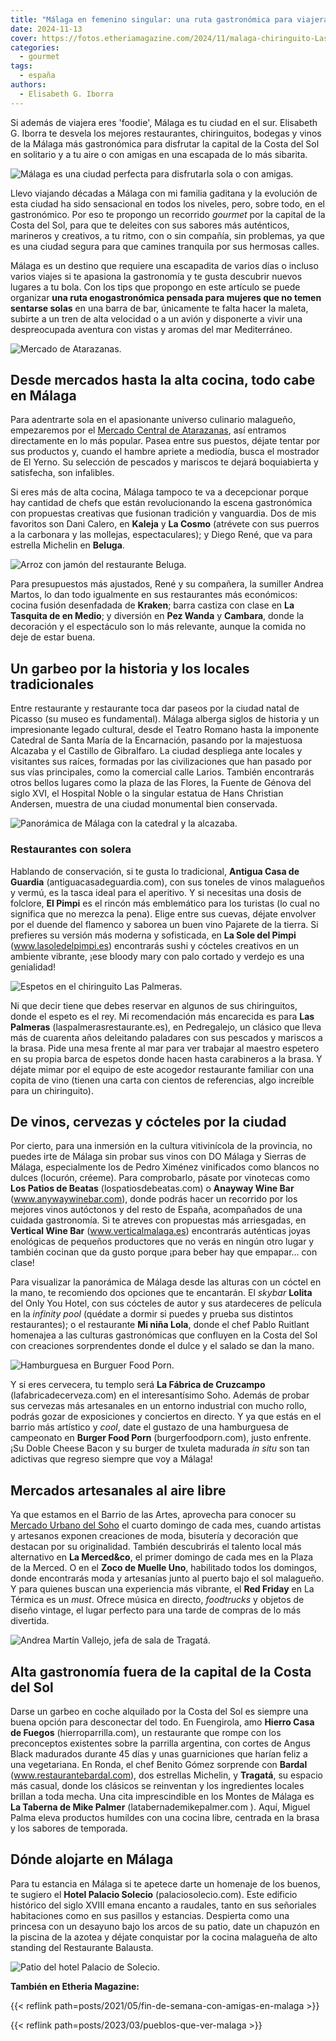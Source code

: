 ```yaml
---
title: "Málaga en femenino singular: una ruta gastronómica para viajeras foodies"
date: 2024-11-13
cover: https://fotos.etheriamagazine.com/2024/11/malaga-chiringuito-Las-palmeras.jpg
categories: 
  - gourmet
tags: 
  - españa
authors: 
  - Elisabeth G. Iborra
---
```


Si además de viajera eres 'foodie', Málaga es tu ciudad en el sur. Elisabeth G. Iborra 
te desvela los mejores restaurantes, chiringuitos, bodegas y vinos de la Málaga más 
gastronómica para disfrutar la capital de la Costa del Sol en solitario y a tu aire o 
con amigas en una escapada de lo más sibarita. 

![Málaga es una ciudad perfecta para disfrutarla sola o con amigas.](https://fotos.etheriamagazine.com/2024/11/malaga-amigas.jpg "Málaga es una ciudad perfecta para disfrutarla sola o con amigas. © Turismo Ayuntamiento de Málaga")

Llevo viajando décadas a Málaga con mi familia gaditana y la evolución de esta ciudad ha 
sido sensacional en todos los niveles, pero, sobre todo, en el gastronómico. Por eso te 
propongo un recorrido _gourmet_ por la capital de la Costa del Sol, para que te deleites 
con sus sabores más auténticos, marineros y creativos, a tu ritmo, con o sin compañía, 
sin problemas, ya que es una ciudad segura para que camines tranquila por sus hermosas 
calles. 

Málaga es un destino que requiere una escapadita de varios días o incluso varios viajes 
si te apasiona la gastronomía y te gusta descubrir nuevos lugares a tu bola. Con los 
tips que propongo en este artículo se puede organizar **una ruta enogastronómica pensada 
para mujeres que no temen sentarse solas** en una barra de bar, únicamente te falta 
hacer la maleta, subirte a un tren de alta velocidad o a un avión y disponerte a vivir 
una despreocupada aventura con vistas y aromas del mar Mediterráneo. 

![Mercado de Atarazanas.](https://fotos.etheriamagazine.com/2024/11/malaga-Mercado-Atarazanas.jpg "Mercado de Atarazanas. © Turismo Ayuntamiento de Málaga")

## Desde mercados hasta la alta cocina, todo cabe en Málaga

Para adentrarte sola en el apasionante universo culinario malagueño, empezaremos por el 
[Mercado Central de 
Atarazanas](https://mercadomalaga.es/mercados/mercado-central-atarazanas/), así entramos 
directamente en lo más popular. Pasea entre sus puestos, déjate tentar por sus productos 
y, cuando el hambre apriete a mediodía, busca el mostrador de El Yerno. Su selección de 
pescados y mariscos te dejará boquiabierta y satisfecha, son infalibles. 

Si eres más de alta cocina, Málaga tampoco te va a decepcionar porque hay cantidad de 
chefs que están revolucionando la escena gastronómica con propuestas creativas que 
fusionan tradición y vanguardia. Dos de mis favoritos son Dani Calero, en **Kaleja** y 
**La Cosmo** (atrévete con sus puerros a la carbonara y las mollejas, espectaculares); y 
Diego René, que va para estrella Michelin en **Beluga**. 

![Arroz con jamón del restaurante Beluga.](https://fotos.etheriamagazine.com/2024/11/malaga-arroz-con-jamon-Beluga.jpg "Arroz con jamón del restaurante © Beluga.")

Para presupuestos más ajustados, René y su compañera, la sumiller Andrea Martos, lo dan 
todo igualmente en sus restaurantes más económicos: cocina fusión desenfadada de 
**Kraken**; barra castiza con clase en **La Tasquita de en Medio**; y diversión en **Pez 
Wanda** y **Cambara**, donde la decoración y el espectáculo son lo más relevante, aunque 
la comida no deje de estar buena. 

## Un garbeo por la historia y los locales tradicionales

Entre restaurante y restaurante toca dar paseos por la ciudad natal de Picasso (su museo 
es fundamental). Málaga alberga siglos de historia y un impresionante legado cultural, 
desde el Teatro Romano hasta la imponente Catedral de Santa María de la Encarnación, 
pasando por la majestuosa Alcazaba y el Castillo de Gibralfaro. La ciudad despliega ante 
locales y visitantes sus raíces, formadas por las civilizaciones que han pasado por sus 
vías principales, como la comercial calle Larios. También encontrarás otros bellos 
lugares como la plaza de las Flores, la Fuente de Génova del siglo XVI, el Hospital 
Noble o la singular estatua de Hans Christian Andersen, muestra de una ciudad monumental 
bien conservada. 

![Panorámica de Málaga con la catedral y la alcazaba.](https://fotos.etheriamagazine.com/2024/11/Malaga-Alcazaba-Ayuntamiento-Catedral.jpg "Panorámica de Málaga con la catedral y la alcazaba. © Turismo Ayuntamiento de Málaga")

### Restaurantes con solera

Hablando de conservación, si te gusta lo tradicional, **Antigua Casa de Guardia** 
(antiguacasadeguardia.com), con sus toneles de vinos malagueños y vermú, es la tasca 
ideal para el aperitivo. Y si necesitas una dosis de folclore, **El Pimpi** es el rincón 
más emblemático para los turistas (lo cual no significa que no merezca la pena). Elige 
entre sus cuevas, déjate envolver por el duende del flamenco y saborea un buen vino 
Pajarete de la tierra. Si prefieres su versión más moderna y sofisticada, en **La Sole 
del Pimpi** (www.lasoledelpimpi.es) encontrarás sushi y cócteles creativos en un 
ambiente vibrante, ¡ese bloody mary con palo cortado y verdejo es una genialidad! 

![Espetos en el chiringuito Las Palmeras.](https://fotos.etheriamagazine.com/2024/11/malaga-chiringuito-Las-palmeras.jpg "Espetos en el chiringuito © Las Palmeras.")

Ni que decir tiene que debes reservar en algunos de sus chiringuitos, donde el espeto es 
el rey. Mi recomendación más encarecida es para **Las Palmeras** 
(laspalmerasrestaurante.es), en Pedregalejo, un clásico que lleva más de cuarenta años 
deleitando paladares con sus pescados y mariscos a la brasa. Pide una mesa frente al mar 
para ver trabajar al maestro espetero en su propia barca de espetos donde hacen hasta 
carabineros a la brasa. Y déjate mimar por el equipo de este acogedor restaurante 
familiar con una copita de vino (tienen una carta con cientos de referencias, algo 
increíble para un chiringuito). 

## De vinos, cervezas y cócteles por la ciudad

Por cierto, para una inmersión en la cultura vitivinícola de la provincia, no puedes 
irte de Málaga sin probar sus vinos con DO Málaga y Sierras de Málaga, especialmente los 
de Pedro Ximénez vinificados como blancos no dulces (locurón, créeme). Para comprobarlo, 
pásate por vinotecas como **Los Patios de Beatas** (lospatiosdebeatas.com) o **Anayway 
Wine Bar** (www.anywaywinebar.com), donde podrás hacer un recorrido por los mejores 
vinos autóctonos y del resto de España, acompañados de una cuidada gastronomía. Si te 
atreves con propuestas más arriesgadas, en **Vertical Wine Bar** (www.verticalmalaga.es) 
encontrarás auténticas joyas enológicas de pequeños productores que no verás en ningún 
otro lugar y también cocinan que da gusto porque ¡para beber hay que empapar… con clase! 

Para visualizar la panorámica de Málaga desde las alturas con un cóctel en la mano, te 
recomiendo dos opciones que te encantarán. El _skybar_ **Lolita** del Only You Hotel, 
con sus cócteles de autor y sus atardeceres de película en la _infinity pool_ (quédate a 
dormir si puedes y prueba sus distintos restaurantes); o el restaurante **Mi niña 
Lola**, donde el chef Pablo Ruitlant homenajea a las culturas gastronómicas que 
confluyen en la Costa del Sol con creaciones sorprendentes donde el dulce y el salado se 
dan la mano. 

![Hamburguesa en Burguer Food Porn.](https://fotos.etheriamagazine.com/2024/11/Malaga-Burger-Food-Porn.jpg "Hamburguesa en © Burguer Food Porn.")

Y si eres cervecera, tu templo será **La Fábrica de Cruzcampo** (lafabricadecerveza.com) 
en el interesantísimo Soho. Además de probar sus cervezas más artesanales en un entorno 
industrial con mucho rollo, podrás gozar de exposiciones y conciertos en directo. Y ya 
que estás en el barrio más artístico y _cool_, date el gustazo de una hamburguesa de 
campeonato en **Burger Food Porn** (burgerfoodporn.com), justo enfrente. ¡Su Doble 
Cheese Bacon y su burger de txuleta madurada _in situ_ son tan adictivas que regreso 
siempre que voy a Málaga! 

## Mercados artesanales al aire libre

Ya que estamos en el Barrio de las Artes, aprovecha para conocer su [Mercado Urbano del 
Soho](https://visita.malaga.eu/es/que-ver-y-hacer/compras/mercados-artesanales/mercado-urbano-del-soho-barrio-de-las-artes-barrio-del-soho-malaga-p104127) 
el cuarto domingo de cada mes, cuando artistas y artesanos exponen creaciones de moda, 
bisutería y decoración que destacan por su originalidad. También descubrirás el talento 
local más alternativo en **La Merced&co**, el primer domingo de cada mes en la Plaza de 
la Merced. O en el **Zoco de Muelle Uno**, habilitado todos los domingos, donde 
encontrarás moda y artesanías junto al puerto bajo el sol malagueño. Y para quienes 
buscan una experiencia más vibrante, el **Red Friday** en La Térmica es un _must_. 
Ofrece música en directo, _foodtrucks_ y objetos de diseño vintage, el lugar perfecto 
para una tarde de compras de lo más divertida. 

![Andrea Martín Vallejo, jefa de sala de Tragatá.](https://fotos.etheriamagazine.com/2024/11/malaga-ronda-tragata.jpg "Andrea Martín Vallejo, jefa de sala de Tragatá.© GOMA BRAND NARRATIVES")

## Alta gastronomía fuera de la capital de la Costa del Sol

Darse un garbeo en coche alquilado por la Costa del Sol es siempre una buena opción para 
desconectar del todo. En Fuengirola, amo **Hierro Casa de Fuegos** (hierroparrilla.com), 
un restaurante que rompe con los preconceptos existentes sobre la parrilla argentina, 
con cortes de Angus Black madurados durante 45 días y unas guarniciones que harían feliz 
a una vegetariana. En Ronda, el chef Benito Gómez sorprende con **Bardal** 
(www.restaurantebardal.com), dos estrellas Michelin, y **Tragatá**, su espacio más 
casual, donde los clásicos se reinventan y los ingredientes locales brillan a toda 
mecha. Una cita imprescindible en los Montes de Málaga es **La Taberna de Mike Palmer** 
(latabernademikepalmer.com ). Aquí, Miguel Palma eleva productos humildes con una cocina 
libre, centrada en la brasa y los sabores de temporada. 

## Dónde alojarte en Málaga

Para tu estancia en Málaga si te apetece darte un homenaje de los buenos, te sugiero el 
**Hotel Palacio Solecio** (palaciosolecio.com). Este edificio histórico del siglo XVIII 
emana encanto a raudales, tanto en sus señoriales habitaciones como en sus pasillos y 
estancias. Despierta como una princesa con un desayuno bajo los arcos de su patio, date 
un chapuzón en la piscina de la azotea y déjate conquistar por la cocina malagueña de 
alto standing del Restaurante Balausta. 

![Patio del hotel Palacio de Solecio.](https://fotos.etheriamagazine.com/2024/11/malaga-palacio-soloecio-patio.jpg "Patio del hotel © Palacio de Solecio.")

**También en Etheria Magazine:** 

{{< reflink path=posts/2021/05/fin-de-semana-con-amigas-en-malaga >}} 

{{< reflink path=posts/2023/03/pueblos-que-ver-malaga >}}
